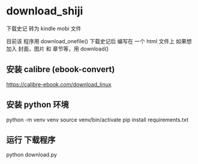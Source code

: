 # download_shiji
下载史记 转为 kindle mobi 文件

目前该 程序用 download_onefile() 下载史记后 编写在 一个 html 文件上
如果想 加入 封面，图片 和 章节等，用 download()

## 安装 calibre (ebook-convert) 
https://calibre-ebook.com/download_linux

## 安装 python 环境
python -m venv venv
source venv/bin/activate
pip install requirements.txt

## 运行 下载程序
python download.py


